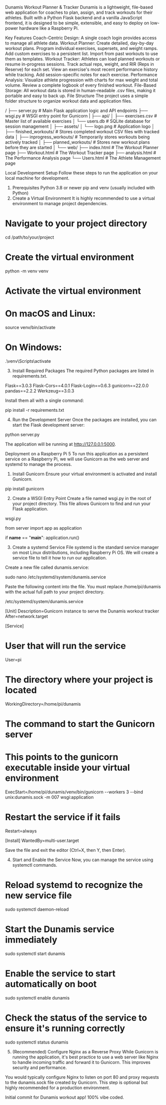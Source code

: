 Dunamis Workout Planner & Tracker
Dunamis is a lightweight, file-based web application for coaches to plan, assign, and track workouts for their athletes. Built with a Python Flask backend and a vanilla JavaScript frontend, it is designed to be simple, extensible, and easy to deploy on low-power hardware like a Raspberry Pi.

Key Features
Coach-Centric Design: A single coach login provides access to manage all athlete data.
Workout Planner:
Create detailed, day-by-day workout plans.
Program individual exercises, supersets, and weight ramps.
Add custom exercises to a persistent list.
Import from past workouts to use them as templates.
Workout Tracker:
Athletes can load planned workouts or resume in-progress sessions.
Track actual reps, weight, and RIR (Reps in Reserve) for each set.
View an exercise's most recent performance history while tracking.
Add session-specific notes for each exercise.
Performance Analysis:
Visualize athlete progression with charts for max weight and total volume.
Review a complete logbook of every finished workout.
File-Based Storage: All workout data is stored in human-readable .csv files, making it portable and easy to back up.
File Structure
The project uses a simple folder structure to organize workout data and application files.

/
├── server.py               # Main Flask application logic and API endpoints
├── wsgi.py                 # WSGI entry point for Gunicorn
|
├── api/
│   ├── exercises.csv       # Master list of available exercises
│   └── users.db            # SQLite database for session management
│
├── assets/
│   └── logo.png            # Application logo
│
├── finished_workouts/      # Stores completed workout CSV files with tracked data
│
├── inprogress_workouts/    # Temporarily stores workouts being actively tracked
│
├── planned_workouts/       # Stores new workout plans before they are started
│
└── web/
    ├── index.html          # The Workout Planner page
    ├── Workout.html        # The Workout Tracker page
    ├── analysis.html       # The Performance Analysis page
    └── Users.html          # The Athlete Management page

Local Development Setup
Follow these steps to run the application on your local machine for development.

1. Prerequisites
Python 3.8 or newer
pip and venv (usually included with Python)
2. Create a Virtual Environment
It is highly recommended to use a virtual environment to manage project dependencies.

# Navigate to your project directory
cd /path/to/your/project

# Create the virtual environment
python -m venv venv

# Activate the virtual environment
# On macOS and Linux:
source venv/bin/activate
# On Windows:
.\\venv\\Scripts\\activate

3. Install Required Packages
The required Python packages are listed in requirements.txt.

Flask==3.0.3
Flask-Cors==4.0.1
Flask-Login==0.6.3
gunicorn==22.0.0
pandas==2.2.2
Werkzeug==3.0.3

Install them all with a single command:

pip install -r requirements.txt

4. Run the Development Server
Once the packages are installed, you can start the Flask development server:

python server.py

The application will be running at http://127.0.0.1:5000.

Deployment on a Raspberry Pi 5
To run this application as a persistent service on a Raspberry Pi, we will use Gunicorn as the web server and systemd to manage the process.

1. Install Gunicorn
Ensure your virtual environment is activated and install Gunicorn.

pip install gunicorn

2. Create a WSGI Entry Point
Create a file named wsgi.py in the root of your project directory. This file allows Gunicorn to find and run your Flask application.

wsgi.py

from server import app as application

if __name__ == "__main__":
    application.run()

3. Create a systemd Service File
systemd is the standard service manager on most Linux distributions, including Raspberry Pi OS. We will create a service file to tell it how to run our application.

Create a new file called dunamis.service:

sudo nano /etc/systemd/system/dunamis.service

Paste the following content into the file. You must replace /home/pi/dunamis with the actual full path to your project directory.

/etc/systemd/system/dunamis.service

[Unit]
Description=Gunicorn instance to serve the Dunamis workout tracker
After=network.target

[Service]
# User that will run the service
User=pi

# The directory where your project is located
WorkingDirectory=/home/pi/dunamis

# The command to start the Gunicorn server
# This points to the gunicorn executable inside your virtual environment
ExecStart=/home/pi/dunamis/venv/bin/gunicorn --workers 3 --bind unix:dunamis.sock -m 007 wsgi:application

# Restart the service if it fails
Restart=always

[Install]
WantedBy=multi-user.target

Save the file and exit the editor (Ctrl+X, then Y, then Enter).

4. Start and Enable the Service
Now, you can manage the service using systemctl commands.

# Reload systemd to recognize the new service file
sudo systemctl daemon-reload

# Start the Dunamis service immediately
sudo systemctl start dunamis

# Enable the service to start automatically on boot
sudo systemctl enable dunamis

# Check the status of the service to ensure it's running correctly
sudo systemctl status dunamis

5. (Recommended) Configure Nginx as a Reverse Proxy
While Gunicorn is running the application, it's best practice to use a web server like Nginx to handle incoming traffic and forward it to Gunicorn. This improves security and performance.

You would typically configure Nginx to listen on port 80 and proxy requests to the dunamis.sock file created by Gunicorn. This step is optional but highly recommended for a production environment.





Initial commit for Dunamis workout app! 100% vibe coded. 
